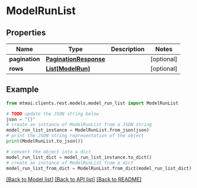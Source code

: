 # ModelRunList


## Properties

Name | Type | Description | Notes
------------ | ------------- | ------------- | -------------
**pagination** | [**PaginationResponse**](PaginationResponse.md) |  | [optional] 
**rows** | [**List[ModelRun]**](ModelRun.md) |  | [optional] 

## Example

```python
from mtmai.clients.rest.models.model_run_list import ModelRunList

# TODO update the JSON string below
json = "{}"
# create an instance of ModelRunList from a JSON string
model_run_list_instance = ModelRunList.from_json(json)
# print the JSON string representation of the object
print(ModelRunList.to_json())

# convert the object into a dict
model_run_list_dict = model_run_list_instance.to_dict()
# create an instance of ModelRunList from a dict
model_run_list_from_dict = ModelRunList.from_dict(model_run_list_dict)
```
[[Back to Model list]](../README.md#documentation-for-models) [[Back to API list]](../README.md#documentation-for-api-endpoints) [[Back to README]](../README.md)


